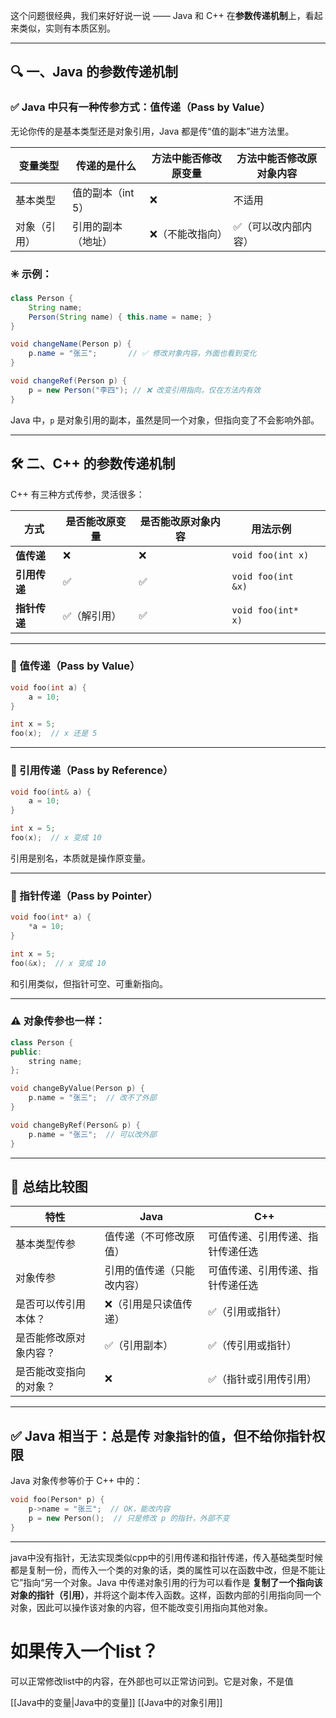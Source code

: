 这个问题很经典，我们来好好说一说 —— Java 和 C++ 在**参数传递机制**上，看起来类似，实则有本质区别。

---

## 🔍 一、Java 的参数传递机制

### ✅ Java 中只有一种传参方式：**值传递（Pass by Value）**

无论你传的是基本类型还是对象引用，Java 都是传“值的副本”进方法里。

| 变量类型   | 传递的是什么      | 方法中能否修改原变量 | 方法中能否修改原对象内容 |
| ------ | ----------- | ---------- | ------------ |
| 基本类型   | 值的副本（int 5） | ❌          | 不适用          |
| 对象（引用） | 引用的副本（地址）   | ❌（不能改指向）   | ✅（可以改内部内容）   |

### ✳️ 示例：

```java
class Person {
    String name;
    Person(String name) { this.name = name; }
}

void changeName(Person p) {
    p.name = "张三";       // ✅ 修改对象内容，外面也看到变化
}

void changeRef(Person p) {
    p = new Person("李四"); // ❌ 改变引用指向，仅在方法内有效
}
```

Java 中，`p` 是对象引用的副本，虽然是同一个对象，但指向变了不会影响外部。

---

## 🛠 二、C++ 的参数传递机制

C++ 有三种方式传参，灵活很多：

| 方式       | 是否能改原变量 | 是否能改原对象内容 | 用法示例               |     |
| -------- | ------- | --------- | ------------------ | --- |
| **值传递**  | ❌       | ❌         | `void foo(int x)`  |     |
| **引用传递** | ✅       | ✅         | `void foo(int &x)` |     |
| **指针传递** | ✅（解引用）  | ✅         | `void foo(int* x)` |     |

---

### 🔹 值传递（Pass by Value）

```cpp
void foo(int a) {
    a = 10;
}

int x = 5;
foo(x);  // x 还是 5
```

---

### 🔸 引用传递（Pass by Reference）

```cpp
void foo(int& a) {
    a = 10;
}

int x = 5;
foo(x);  // x 变成 10
```

引用是别名，本质就是操作原变量。

---

### 🔸 指针传递（Pass by Pointer）

```cpp
void foo(int* a) {
    *a = 10;
}

int x = 5;
foo(&x);  // x 变成 10
```

和引用类似，但指针可空、可重新指向。

---

### ⚠️ 对象传参也一样：

```cpp
class Person {
public:
    string name;
};

void changeByValue(Person p) {
    p.name = "张三";  // 改不了外部
}

void changeByRef(Person& p) {
    p.name = "张三";  // 可以改外部
}
```

---

## 🧠 总结比较图

| 特性          | Java          | C++              |
| ----------- | ------------- | ---------------- |
| 基本类型传参      | 值传递（不可修改原值）   | 可值传递、引用传递、指针传递任选 |
| 对象传参        | 引用的值传递（只能改内容） | 可值传递、引用传递、指针传递任选 |
| 是否可以传引用本体？  | ❌（引用是只读值传递）   | ✅（引用或指针）         |
| 是否能修改原对象内容？ | ✅（引用副本）       | ✅（传引用或指针）        |
| 是否能改变指向的对象？ | ❌             | ✅（指针或引用传引用）      |

---

## ✅ Java 相当于：总是传 `对象指针的值`，但不给你指针权限

Java 对象传参等价于 C++ 中的：

```cpp
void foo(Person* p) {
    p->name = "张三";  // OK，能改内容
    p = new Person();  // 只是修改 p 的指针，外部不变
}
```

---

java中没有指针，无法实现类似cpp中的引用传递和指针传递，传入基础类型时候都是复制一份，而传入一个类的对象的话，类的属性可以在函数中改，但是不能让它”指向“另一个对象。Java 中传递对象引用的行为可以看作是 **复制了一个指向该对象的指针（引用）**，并将这个副本传入函数。这样，函数内部的引用指向同一个对象，因此可以操作该对象的内容，但不能改变引用指向其他对象。

# 如果传入一个list？

可以正常修改list中的内容，在外部也可以正常访问到。它是对象，不是值

[[Java中的变量|Java中的变量]]
[[Java中的对象引用]]